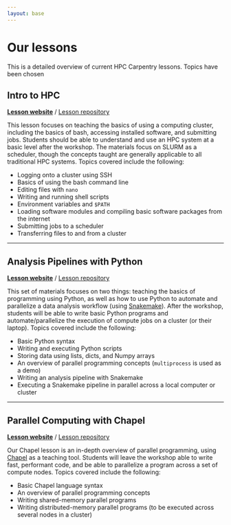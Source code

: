 ```yaml
---
layout: base
---
```


# Our lessons

This is a detailed overview of current HPC Carpentry lessons.
Topics have been chosen 

## Intro to HPC

**[Lesson website](https://hpc-carpentry.github.io/hpc-intro/)** / [Lesson repository](https://github.com/hpc-carpentry/hpc-intro/)

This lesson focuses on teaching the basics of using a computing cluster, 
including the basics of bash, accessing installed software, and submitting jobs.
Students should be able to understand and use an HPC system at a basic level after the workshop.
The materials focus on SLURM as a scheduler, 
though the concepts taught are generally applicable to all traditional HPC systems.
Topics covered include the following:

* Logging onto a cluster using SSH
* Basics of using the bash command line
* Editing files with `nano`
* Writing and running shell scripts
* Environment variables and `$PATH`
* Loading software modules and compiling basic software packages from the internet
* Submitting jobs to a scheduler
* Transferring files to and from a cluster

-------------------------------------------

## Analysis Pipelines with Python

**[Lesson website](https://hpc-carpentry.github.io/hpc-python/)** / [Lesson repository](https://github.com/hpc-carpentry/hpc-python/)

This set of materials focuses on two things: 
teaching the basics of programming using Python, 
as well as how to use Python to automate and parallelize a data analysis workflow 
(using [Snakemake](http://snakemake.readthedocs.io/en/stable/)).
After the workshop, students will be able to write basic Python programs
and automate/parallelize the execution of compute jobs on a cluster (or their laptop).
Topics covered include the following:

* Basic Python syntax
* Writing and executing Python scripts
* Storing data using lists, dicts, and Numpy arrays
* An overview of parallel programming concepts (`multiprocess` is used as a demo)
* Writing an analysis pipeline with Snakemake
* Executing a Snakemake pipeline in parallel across a local computer or cluster

----------------------------------------------

## Parallel Computing with Chapel

**[Lesson website](https://hpc-carpentry.github.io/hpc-chapel/)** / [Lesson repository](https://github.com/hpc-carpentry/hpc-chapel/)

Our Chapel lesson is an in-depth overview of parallel programming, 
using [Chapel](https://chapel-lang.org/) as a teaching tool.
Students will leave the workshop able to write fast, performant code, 
and be able to parallelize a program across a set of compute nodes.
Topics covered include the following:

* Basic Chapel language syntax
* An overview of parallel programming concepts
* Writing shared-memory parallel programs
* Writing distributed-memory parallel programs (to be executed across several nodes in a cluster)

